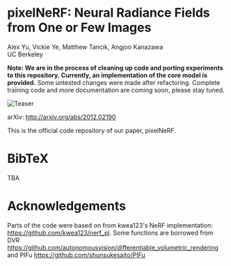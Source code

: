 # pixelNeRF: Neural Radiance Fields from One or Few Images

Alex Yu, Vickie Ye, Matthew Tancik, Angjoo Kanazawa<br>
UC Berkeley

**Note: We are in the process of cleaning up code and porting experiments to this repository.
Currently, an implementation of the core model is provided.**
Some untested changes were made after refactoring.
Complete training code and more documentation are coming soon, please stay tuned.

![Teaser](https://raw.github.com/sxyu/pixel-nerf/master/readme-img/paper_teaser.jpg)

arXiv: http://arxiv.org/abs/2012.02190

This is the official code repository of our paper, pixelNeRF.


# BibTeX

TBA

# Acknowledgements

Parts of the code were based on from kwea123's NeRF implementation: https://github.com/kwea123/nerf_pl.
Some functions are borrowed from DVR https://github.com/autonomousvision/differentiable_volumetric_rendering
and PIFu https://github.com/shunsukesaito/PIFu
